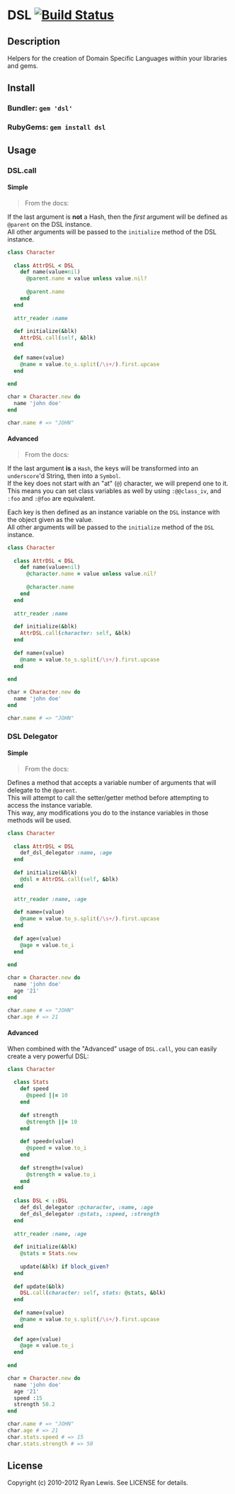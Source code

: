 # DSL [![Build Status](https://secure.travis-ci.org/c00lryguy/dsl.png)](http://travis-ci.org/c00lryguy/dsl)

## Description

Helpers for the creation of Domain Specific Languages within your libraries and gems.

## Install

### Bundler: `gem 'dsl'`

### RubyGems: `gem install dsl`

## Usage

### DSL.call

#### Simple

> From the docs:

If the last argument is **not** a Hash, then the *first* argument will be defined as `@parent` on the DSL instance.  
All other arguments will be passed to the `initialize` method of the DSL instance.

```ruby
class Character
  
  class AttrDSL < DSL
    def name(value=nil)
      @parent.name = value unless value.nil?
      
      @parent.name
    end
  end
  
  attr_reader :name
  
  def initialize(&blk)
    AttrDSL.call(self, &blk)
  end
  
  def name=(value)
    @name = value.to_s.split(/\s+/).first.upcase
  end
  
end

char = Character.new do
  name 'john doe'
end

char.name # => "JOHN"
```

#### Advanced

> From the docs:

If the last argument **is** a `Hash`, the keys will be transformed into an `underscore`'d String, then into a `Symbol`.  
If the key does not start with an "at" (`@`) character, we will prepend one to it.  
This means you can set class variables as well by using `:@@class_iv`, and `:foo` and `:@foo` are equivalent.

Each key is then defined as an instance variable on the `DSL` instance with the object given as the value.  
All other arguments will be passed to the `initialize` method of the `DSL` instance.

```ruby
class Character
  
  class AttrDSL < DSL
    def name(value=nil)
      @character.name = value unless value.nil?
      
      @character.name
    end
  end
  
  attr_reader :name
  
  def initialize(&blk)
    AttrDSL.call(character: self, &blk)
  end
  
  def name=(value)
    @name = value.to_s.split(/\s+/).first.upcase
  end
  
end

char = Character.new do
  name 'john doe'
end

char.name # => "JOHN"
```

### DSL Delegator

#### Simple

> From the docs:

Defines a method that accepts a variable number of arguments that will delegate to the `@parent`.  
This will attempt to call the setter/getter method before attempting to access the instance variable.  
This way, any modifications you do to the instance variables in those methods will be used.

```ruby
class Character
  
  class AttrDSL < DSL
    def_dsl_delegator :name, :age
  end
  
  def initialize(&blk)
    @dsl = AttrDSL.call(self, &blk)
  end
  
  attr_reader :name, :age
  
  def name=(value)
    @name = value.to_s.split(/\s+/).first.upcase
  end
  
  def age=(value)
    @age = value.to_i
  end
  
end

char = Character.new do
  name 'john doe'
  age '21'
end

char.name # => "JOHN"
char.age # => 21
```

#### Advanced

When combined with the "Advanced" usage of `DSL.call`, you can easily create a very powerful DSL:

```ruby
class Character
  
  class Stats
    def speed
      @speed ||= 10
    end
    
    def strength
      @strength ||= 10
    end
    
    def speed=(value)
      @speed = value.to_i
    end
    
    def strength=(value)
      @strength = value.to_i
    end
  end
  
  class DSL < ::DSL
    def_dsl_delegator :@character, :name, :age
    def_dsl_delegator :@stats, :speed, :strength
  end
  
  attr_reader :name, :age
  
  def initialize(&blk)
    @stats = Stats.new
    
    update(&blk) if block_given?
  end
  
  def update(&blk)
    DSL.call(character: self, stats: @stats, &blk)
  end
  
  def name=(value)
    @name = value.to_s.split(/\s+/).first.upcase
  end
  
  def age=(value)
    @age = value.to_i
  end
  
end

char = Character.new do
  name 'john doe'
  age '21'
  speed :15
  strength 50.2
end

char.name # => "JOHN"
char.age # => 21
char.stats.speed # => 15
char.stats.strength # => 50
```

## License

Copyright (c) 2010-2012 Ryan Lewis. See LICENSE for details.